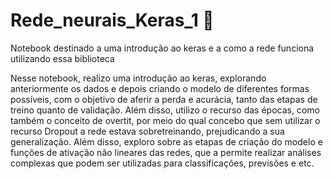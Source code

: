 # Rede_neurais_Keras_1 🧠
Notebook destinado a uma introdução ao keras e a como a rede funciona utilizando essa biblioteca

Nesse notebook, realizo uma introdução ao keras, explorando anteriormente os dados e depois criando o modelo de diferentes formas possíveis, com o objetivo de aferir a perda e acurácia, tanto das etapas de treino quanto de validação. Além disso, utilizo o recurso das épocas, como também o conceito de overtit, por meio do qual concebo que sem utilizar o recurso Dropout a rede estava sobretreinando, prejudicando a sua generalização. Além disso, exploro sobre as etapas de criação do modelo e funções de ativação não lineares das redes, que a permite realizar análises complexas que podem ser utilizadas para classificações, previsões e etc.
